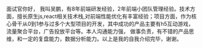 面试官你好，
我叫吴鹏，有8年前端研发经验，2年前端小团队管理经验。技术方面，擅长原生js,react相关技术栈,对前端性能优化有丰富经验；项目方面，作为核心骨干从0到1参与过多个大型项目的开发，其中成功的产品主要有h5互动游戏，流量聚合平台，广告投放平台等。本人沟通能力强， 做事负责，有不错的产品思维，和一定的复盘能力，数据分析能力。以上是我的自我介绍完毕，谢谢。